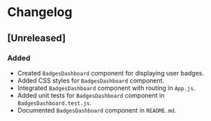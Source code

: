 # Changelog

## [Unreleased]

### Added
- Created `BadgesDashboard` component for displaying user badges.
- Added CSS styles for `BadgesDashboard` component.
- Integrated `BadgesDashboard` component with routing in `App.js`.
- Added unit tests for `BadgesDashboard` component in `BadgesDashboard.test.js`.
- Documented `BadgesDashboard` component in `README.md`.

